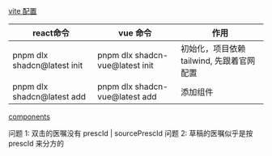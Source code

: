 [vite 配置](https://ui.shadcn.com/docs/installation/vite)

| react命令                         | vue 命令                              | 作用                         |
| ------------------------------- | ----------------------------------- | -------------------------- |
| pnpm dlx shadcn@latest init<br> | pnpm dlx shadcn-vue@latest init<br> | 初始化，项目依赖 tailwind, 先跟着官网配置 |
| pnpm dlx shadcn@latest add<br>  | pnpm dlx shadcn-vue@latest add<br>  | 添加组件                       |
[components](https://ui.shadcn.com/docs/components)


问题 1: 双击的医嘱没有 prescId | sourcePrescId
问题 2: 草稿的医嘱似乎是按 prescId 来分方的